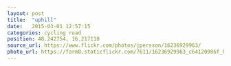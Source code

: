 ```yaml
---
layout: post
title:  "uphill"
date:   2015-03-01 12:57:15
categories: cycling road
position: 48.242754, 16.217110
source_url: https://www.flickr.com/photos/jpersson/16236929963/
photo_url: https://farm8.staticflickr.com/7611/16236929963_c64120986f_h.jpg
---
```


